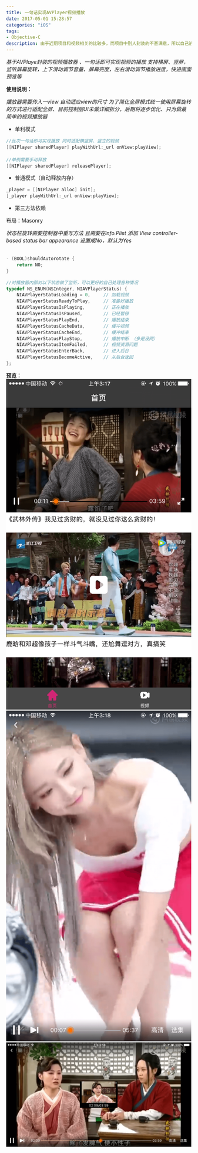 ```yaml
---
title: 一句话实现AVPlayer视频播放
date: 2017-05-01 15:28:57
categories: "iOS"
tags:
- Objective-C
description: 由于近期项目和视频相关的比较多，而项目中别人封装的不甚满意，所以自己进行了封装，希望有更好的扩展性，同时希望大家多多提取意见，以便于更好的封装。
---
```


*基于AVPlaye封装的视频播放器 、一句话即可实现视频的播放 支持横屏、竖屏，监听屏幕旋转，上下滑动调节音量、屏幕亮度，左右滑动调节播放进度，快进画面预览等*

**使用说明：**

*播放器需要传入一view 自动适应view的尺寸 为了简化全屏模式统一使用屏幕旋转的方式进行适配全屏、目前控制层UI未做详细拆分，后期将逐步优化、只为做最简单的视频播放器*

* 单利模式

~~~objective-c
//此次一句话即可实现播放 同时适配横竖屏、竖立的视频
[[NIPlayer sharedPlayer] playWithUrl:_url onView:playView];

//单例需要手动释放
[[NIPlayer sharedPlayer] releasePlayer];
~~~

* 普通模式（自动释放内存）

~~~objective-c
_player = [[NIPlayer alloc] init];
[_player playWithUrl:_url onView:playView];
~~~

* 第三方法依赖

布局：Masonry



*状态栏旋转需要控制器中重写方法 且需要在info.Plist 添加 View controller-based status bar appearance 设置成No，默认为Yes*

~~~objective-c

- (BOOL)shouldAutorotate {
    return NO;
}
~~~



~~~objective-c
//对播放器内部对以下状态做了监听，可以更好的自己处理各种情况
typedef NS_ENUM(NSInteger, NIAVPlayerStatus) {
    NIAVPlayerStatusLoading = 0,     // 加载视频
    NIAVPlayerStatusReadyToPlay,     // 准备好播放
    NIAVPlayerStatusIsPlaying,       // 正在播放
    NIAVPlayerStatusIsPaused,        // 已经暂停
    NIAVPlayerStatusPlayEnd,         // 播放结束
    NIAVPlayerStatusCacheData,       // 缓冲视频
    NIAVPlayerStatusCacheEnd,        // 缓冲结束
    NIAVPlayerStatusPlayStop,        // 播放中断 （多是没网）
    NIAVPlayerStatusItemFailed,      // 视频资源问题
    NIAVPlayerStatusEnterBack,       // 进入后台
    NIAVPlayerStatusBecomeActive,    // 从后台返回
};
~~~



**预览：**
![](https://raw.githubusercontent.com/enamor/ScreenImage/master/NIPlayer/show-how1.PNG)
![](https://raw.githubusercontent.com/enamor/ScreenImage/master/NIPlayer/show-how3.PNG)
![](https://raw.githubusercontent.com/enamor/ScreenImage/master/NIPlayer/show-how4.PNG)

